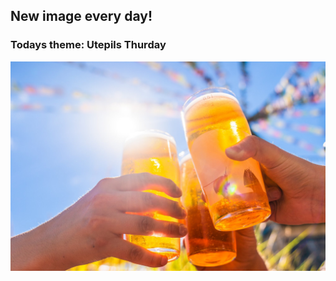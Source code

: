## New image every day!
### Todays theme: Utepils Thurday
![regex](images/utepils/NTB_MyGXAIVRzGU.jpg)

